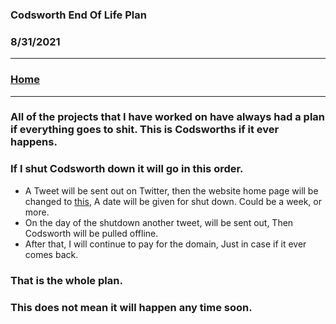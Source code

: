 ### Codsworth End Of Life Plan
### 8/31/2021

---

### [Home](/)

---

### All of the projects that I have worked on have always had a plan if everything goes to shit. This is Codsworths if it ever happens.

### If I shut Codsworth down it will go in this order.

- A Tweet will be sent out on Twitter, then the website home page will be changed to [this](https://codsworth.xyz/endoflife.html), A date will be given for shut down. Could be a week, or more.
- On the day of the shutdown another tweet, will be sent out, Then Codsworth will be pulled offline.
- After that, I will continue to pay for the domain, Just in case if it ever comes back.

### That is the whole plan.

### This does not mean it will happen any time soon.
